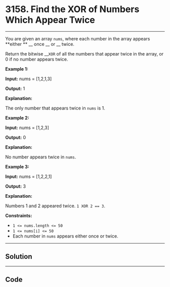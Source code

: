 # 3158. Find the XOR of Numbers Which Appear Twice

---

You are given an array `nums`, where each number in the array appears **either ** __ once __ or __ twice.

Return the bitwise __`XOR` of all the numbers that appear twice in the array, or 0 if no number appears twice.

 

**Example 1:**

**Input:** nums = [1,2,1,3]

**Output:** 1

**Explanation:**

The only number that appears twice in `nums` is 1.

**Example 2:**

**Input:** nums = [1,2,3]

**Output:** 0

**Explanation:**

No number appears twice in `nums`.

**Example 3:**

**Input:** nums = [1,2,2,1]

**Output:** 3

**Explanation:**

Numbers 1 and 2 appeared twice. `1 XOR 2 == 3`.

 

**Constraints:**

  * `1 <= nums.length <= 50`
  * `1 <= nums[i] <= 50`
  * Each number in `nums` appears either once or twice.

---

## Solution



---

## Code
```python


```
